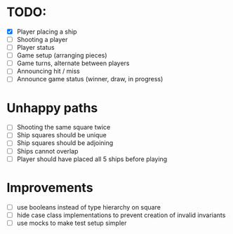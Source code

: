 # TODO:

- [X] Player placing a ship
- [ ] Shooting a player
- [ ] Player status
- [ ] Game setup (arranging pieces)
- [ ] Game turns, alternate between players
- [ ] Announcing hit / miss
- [ ] Announce game status (winner, draw, in progress)

# Unhappy paths

- [ ] Shooting the same square twice
- [ ] Ship squares should be unique
- [ ] Ship squares should be adjoining
- [ ] Ships cannot overlap
- [ ] Player should have placed all 5 ships before playing

# Improvements

- [ ] use booleans instead of type hierarchy on square
- [ ] hide case class implementations to prevent creation of invalid invariants
- [ ] use mocks to make test setup simpler
